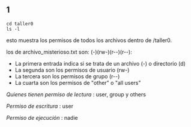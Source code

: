 ## 1
```
cd taller0
ls -l
``` 
esto muestra los permisos de todos los archivos dentro de /taller0.

los de archivo_misterioso.txt son: (-)(rw-)(r--)(r--):

- La primera entrada indica si se trata de un archivo (-) o directorio (d)
- La segunda son los permisos de usuario (rw-)
- La tercera son los permisos de grupo (r--)
- La cuarta son los permisos de "other" o "all users"

*Quienes tienen permiso de lectura* : user, group y others

*Permiso de escritura* : user

*Permiso de ejecución* : nadie



